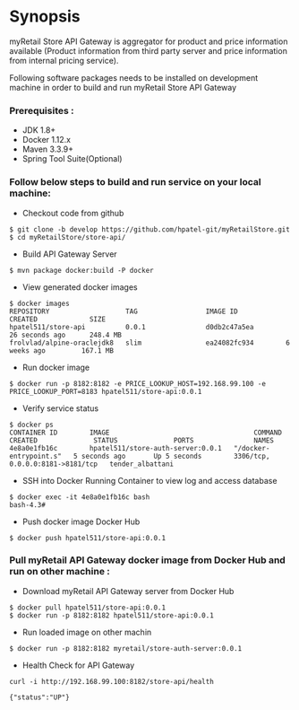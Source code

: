 # Synopsis
myRetail Store API Gateway is aggregator for product and price information available (Product information from third party server and price information from internal pricing service).

Following software packages needs to be installed on development machine in order to build and run myRetail Store API Gateway
### Prerequisites : 
* JDK 1.8+ 
* Docker 1.12.x
* Maven  3.3.9+
* Spring Tool Suite(Optional)

### Follow below steps to build and run service on your local machine: 
 
* Checkout code from github 
```
$ git clone -b develop https://github.com/hpatel-git/myRetailStore.git
$ cd myRetailStore/store-api/      
```

* Build API Gateway Server
```
$ mvn package docker:build -P docker
```

* View generated docker images
```
$ docker images
REPOSITORY                   TAG                 IMAGE ID            CREATED             SIZE
hpatel511/store-api          0.0.1               d0db2c47a5ea        26 seconds ago      248.4 MB
frolvlad/alpine-oraclejdk8   slim                ea24082fc934        6 weeks ago         167.1 MB
```

* Run docker image 
``` 
$ docker run -p 8182:8182 -e PRICE_LOOKUP_HOST=192.168.99.100 -e PRICE_LOOKUP_PORT=8183 hpatel511/store-api:0.0.1 
```

* Verify service status
```
$ docker ps
CONTAINER ID        IMAGE                                    COMMAND                  CREATED              STATUS              PORTS               NAMES
4e8a0e1fb16c        hpatel511/store-auth-server:0.0.1   "/docker-entrypoint.s"   5 seconds ago       Up 5 seconds        3306/tcp, 0.0.0.0:8181->8181/tcp   tender_albattani
```

* SSH into Docker Running Container to view log and access database 
```
$ docker exec -it 4e8a0e1fb16c bash
bash-4.3#
```

* Push docker image Docker Hub 
```
$ docker push hpatel511/store-api:0.0.1
```

### Pull myRetail API Gateway docker image from Docker Hub and run on other machine :  
 
* Download myRetail API Gateway server from Docker Hub
```
$ docker pull hpatel511/store-api:0.0.1
$ docker run -p 8182:8182 hpatel511/store-api:0.0.1
```

* Run loaded image on other machin 
```
$ docker run -p 8182:8182 myretail/store-auth-server:0.0.1
```

* Health Check for API Gateway
```
curl -i http://192.168.99.100:8182/store-api/health

{"status":"UP"}
``` 



 